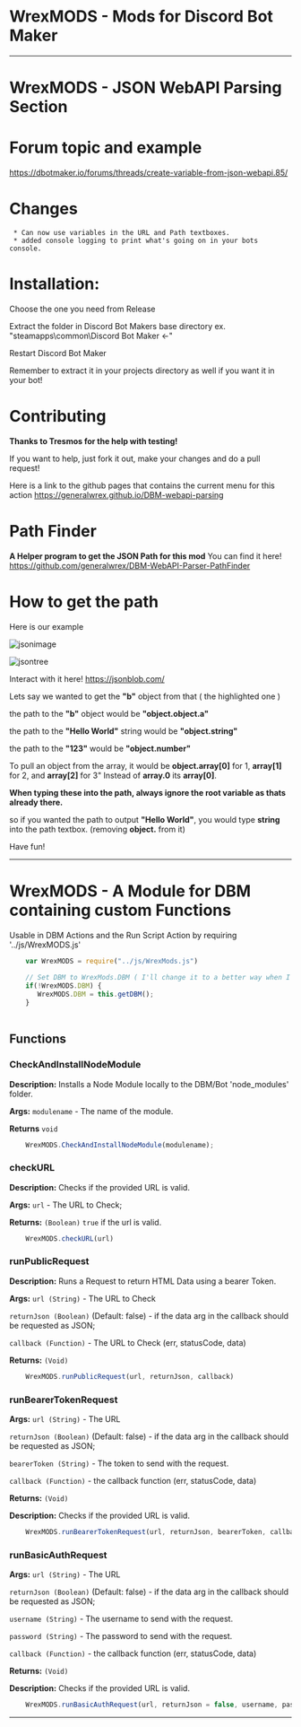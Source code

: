 # WrexMODS - Mods for Discord Bot Maker
----

# WrexMODS - JSON WebAPI Parsing Section

# Forum topic and example
https://dbotmaker.io/forums/threads/create-variable-from-json-webapi.85/

 # Changes
     * Can now use variables in the URL and Path textboxes.
     * added console logging to print what's going on in your bots console.


 # Installation: 

Choose the one you need from Release

Extract the folder in Discord Bot Makers base directory
 ex. "steamapps\common\Discord Bot Maker <-"

Restart Discord Bot Maker

Remember to extract it in your projects directory as well if you want it in your bot!


 # Contributing

**Thanks to Tresmos for the help with testing!**

If you want to help, just fork it out, make your changes and do a pull request!

Here is a link to the github pages that contains the current menu for this action
https://generalwrex.github.io/DBM-webapi-parsing

 # Path Finder 
  **A Helper program to get the JSON Path for this mod**
    You can find it here!
    https://github.com/generalwrex/DBM-WebAPI-Parser-PathFinder

 # How to get the path
 
 Here is our example
 
![jsonimage](https://i.gyazo.com/349715d816924fd40c7d521f5d45f798.png)


![jsontree](https://i.gyazo.com/7e1529df4b2894f9875ead96b56c01d8.png)

Interact with it here! https://jsonblob.com/

Lets say we wanted to get the **"b"** object from that ( the highlighted one )

the path to the **"b"** object would be  **"object.object.a"**

the path to the **"Hello World"** string would be **"object.string"**

the path to the **"123"** would be **"object.number"**

To pull an object from the array, it would be **object.array[0]** for 1, **array[1]** for 2, and **array[2]** for 3"
Instead of **array.0** its **array[0]**.

**When typing these into the path, always ignore the root variable as thats already there.**

so if you wanted the path to output **"Hello World"**, you would type  **string**  into the path textbox. (removing **object.** from it)

Have fun!
 
 ----
# WrexMODS - A Module for DBM containing custom Functions
Usable in DBM Actions and the Run Script Action by requiring '../js/WrexMODS.js'

```javascript
    var WrexMODS = require("../js/WrexMods.js")
    
    // Set DBM to WrexMods.DBM ( I'll change it to a better way when I figure it out! )
    if(!WrexMODS.DBM) {
       WrexMODS.DBM = this.getDBM();
    }
     
```

 ## Functions
 
 
 ### CheckAndInstallNodeModule
 
**Description:** 
Installs a Node Module locally to the DBM/Bot 'node_modules' folder.

**Args:** 
```modulename``` - The name of the module.

**Returns** 
```void```

```javascript
    WrexMODS.CheckAndInstallNodeModule(modulename);    
```

 ### checkURL
 
**Description:** 
Checks if the provided URL is valid.
 
**Args:** 
```url``` - The URL to Check;

**Returns:** 
```(Boolean)``` ```true``` if the url is valid.

```javascript
    WrexMODS.checkURL(url)   
```

 ### runPublicRequest
 
**Description:** 
Runs a Request to return HTML Data using a bearer Token.
 
**Args:**
```url (String)``` - The URL to Check

```returnJson (Boolean)``` (Default: false) - if the data arg in the callback should be requested as JSON;

```callback (Function)``` - The URL to Check (err, statusCode, data)

**Returns:** 
```(Void)```

```javascript
    WrexMODS.runPublicRequest(url, returnJson, callback) 
```

 ### runBearerTokenRequest
 
**Args:** 
```url (String)``` - The URL

```returnJson (Boolean)``` (Default: false) - if the data arg in the callback should be requested as JSON;

```bearerToken (String)``` - The token to send with the request.

```callback (Function)``` - the callback function (err, statusCode, data)


**Returns:** 
```(Void)```

**Description:** Checks if the provided URL is valid.

```javascript
    WrexMODS.runBearerTokenRequest(url, returnJson, bearerToken, callback)
```

 ### runBasicAuthRequest
 
**Args:** 
```url (String)``` - The URL

```returnJson (Boolean)``` (Default: false) - if the data arg in the callback should be requested as JSON;

```username (String)``` - The username to send with the request.

```password (String)``` - The password to send with the request.

```callback (Function)``` - the callback function (err, statusCode, data)

**Returns:** 
```(Void)```

**Description:** Checks if the provided URL is valid.

```javascript
    WrexMODS.runBasicAuthRequest(url, returnJson = false, username, password, callback)
```


----
